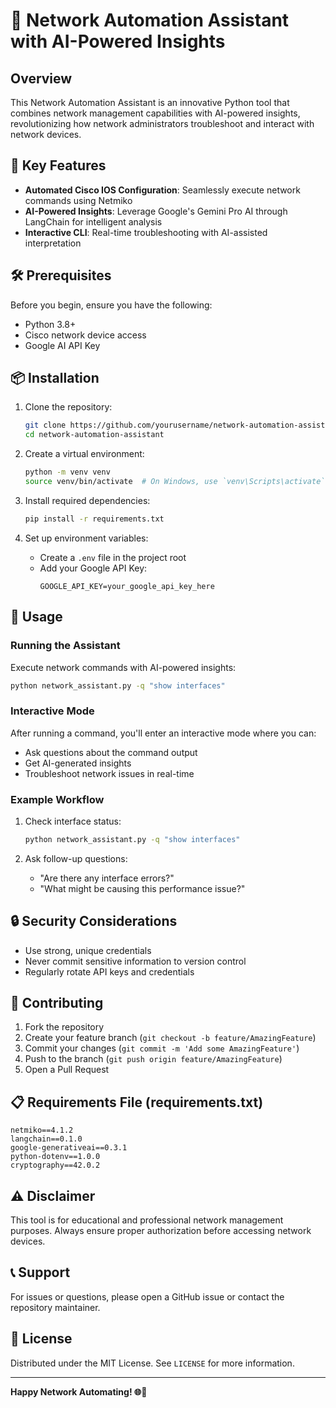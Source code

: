 # 🤖 Network Automation Assistant with AI-Powered Insights

## Overview

This Network Automation Assistant is an innovative Python tool that combines network management capabilities with AI-powered insights, revolutionizing how network administrators troubleshoot and interact with network devices.

## 🌟 Key Features

- **Automated Cisco IOS Configuration**: Seamlessly execute network commands using Netmiko
- **AI-Powered Insights**: Leverage Google's Gemini Pro AI through LangChain for intelligent analysis
- **Interactive CLI**: Real-time troubleshooting with AI-assisted interpretation

## 🛠 Prerequisites

Before you begin, ensure you have the following:

- Python 3.8+
- Cisco network device access
- Google AI API Key

## 📦 Installation

1. Clone the repository:
   ```bash
   git clone https://github.com/yourusername/network-automation-assistant.git
   cd network-automation-assistant
   ```

2. Create a virtual environment:
   ```bash
   python -m venv venv
   source venv/bin/activate  # On Windows, use `venv\Scripts\activate`
   ```

3. Install required dependencies:
   ```bash
   pip install -r requirements.txt
   ```

4. Set up environment variables:
   - Create a `.env` file in the project root
   - Add your Google API Key:
     ```
     GOOGLE_API_KEY=your_google_api_key_here
     ```

## 🚀 Usage

### Running the Assistant

Execute network commands with AI-powered insights:

```bash
python network_assistant.py -q "show interfaces"
```

### Interactive Mode

After running a command, you'll enter an interactive mode where you can:
- Ask questions about the command output
- Get AI-generated insights
- Troubleshoot network issues in real-time

### Example Workflow

1. Check interface status:
   ```bash
   python network_assistant.py -q "show interfaces"
   ```

2. Ask follow-up questions:
   - "Are there any interface errors?"
   - "What might be causing this performance issue?"

## 🔒 Security Considerations

- Use strong, unique credentials
- Never commit sensitive information to version control
- Regularly rotate API keys and credentials

## 🤝 Contributing

1. Fork the repository
2. Create your feature branch (`git checkout -b feature/AmazingFeature`)
3. Commit your changes (`git commit -m 'Add some AmazingFeature'`)
4. Push to the branch (`git push origin feature/AmazingFeature`)
5. Open a Pull Request

## 📋 Requirements File (requirements.txt)

```
netmiko==4.1.2
langchain==0.1.0
google-generativeai==0.3.1
python-dotenv==1.0.0
cryptography==42.0.2
```

## ⚠️ Disclaimer

This tool is for educational and professional network management purposes. Always ensure proper authorization before accessing network devices.

## 📞 Support

For issues or questions, please open a GitHub issue or contact the repository maintainer.

## 📜 License

Distributed under the MIT License. See `LICENSE` for more information.

---

**Happy Network Automating! 🌐🤖**
